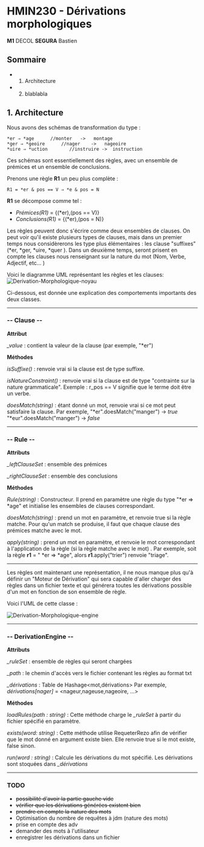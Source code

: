 
# HMIN230 - Dérivations morphologiques
**M1** DECOL
**SEGURA** Bastien
## Sommaire

* 1. Architecture
* 2. blablabla



## 1. Architecture
Nous avons des schémas de transformation du type :

	*er ⇒ *age		//monter   ->   montage
	*ger ⇒ *geoire     	//nager    ->   nageoire
	*uire ⇒ *uction        //instruire ->  instruction
Ces schémas sont essentiellement des règles, avec un ensemble de prémices et un ensemble de conclusions.

Prenons une règle **R1** un peu plus complète : 
	
	R1 = *er & pos == V ⇒ *e & pos = N  
**R1** se décompose comme tel :
* *Prémices(R1)* =  {(*er),(pos == V)}
*  *Conclusions(R1)* = {(*er),(pos = N)}

Les règles peuvent donc s'écrire comme deux ensembles de clauses. On peut voir qu'il existe plusieurs types de clauses, mais dans un premier temps nous considèrerons les type plus élémentaires : les clause "suffixes" (*er, *ger, *uire, *quer ). 
Dans un deuxième temps, seront prisent en compte les clauses nous renseignant sur la nature du mot (Nom, Verbe, Adjectif, etc... )

Voici le diagramme UML représentant les règles et les clauses:
![Derivation-Morphologique-noyau](https://i.imgur.com/WLM8SCa.png)

Ci-dessous, est donnée une explication des comportements importants des deux classes.

-----

### -- Clause --

**Attribut**

*_value* : contient la valeur de la clause (par exemple, "*er")

**Méthodes**

*isSuffixe()* : renvoie vrai si la clause est de type suffixe.

*isNatureConstraint()* : renvoie vrai si la clause est de type "contrainte sur la nature grammaticale". Exemple : r_pos == V signifie que le terme doit être un verbe.

*doesMatch(string)* : étant donné un mot, renvoie vrai si ce mot peut satisfaire la clause. 
Par exemple, 
"*er".doesMatch("manger") -> *true*
 "*eur".doesMatch("manger") -> *false*

------------

### -- Rule --
**Attributs**

*_leftClauseSet* : ensemble des prémices 

*_rightClauseSet* : ensemble des conclusions

**Méthodes**

*Rule(string)*  : Constructeur. Il prend en paramètre une règle du type "*er => *age" et initialise les ensembles de clauses correspondant.

*doesMatch(string)* : prend un mot en paramètre, et renvoie true si la règle matche. Pour qu'un match se produise, il faut que chaque clause des prémices matche avec le mot.	

*apply(string)* : prend un mot en paramètre, et renvoie le mot correspondant à l'application de la règle (si la règle matche avec le mot) . Par exemple, soit la règle **r1** = " *er => *age", alors **r1**.apply("trier") renvoie "triage".


--------

Les règles ont maintenant une représentation, il ne nous manque plus qu'à définir un "Moteur de Dérivation" qui sera capable d'aller charger des règles dans un fichier texte et qui générera toutes les dérivations possible d'un mot en fonction de son ensemble de règle. 

Voici l'UML de cette classe : 

![Derivation-Morphologique-engine](https://i.imgur.com/6XY5WX4.png)


-----

### -- DerivationEngine --
**Attributs**

*_ruleSet* : ensemble de règles qui seront chargées

*_path* : le chemin d'accès vers le fichier contenant les règles au format txt

*_dérivations* : Table de Hashage<mot,dérivations> 
Par exemple, *dérivations[nager]* = <nageur,nageuse,nageoire, ...>

**Méthodes**

*loadRules(path : string)* : Cette méthode charge le *_ruleSet* à partir du fichier spécifié en paramètre.

*exists(word: string)* : Cette méthode utilise RequeterRezo afin de vérifier que le mot donné en argument existe bien. Elle renvoie true si le mot existe, false sinon.

*run(word : string)* : Calcule les dérivations du mot spécifié. Les dérivations sont stoquées dans *_dérivations*



------------


### TODO

* ~~possibilité d'avoir la partie gauche vide~~
* ~~vérifier que les dérivations générées existent bien~~
* ~~prendre en compte la nature des mots~~
* Optimisation du nombre de requêtes à jdm (nature des mots)
* prise en compte des adv
* demander des mots à l'utilisateur
* enregistrer les dérivations dans un fichier
